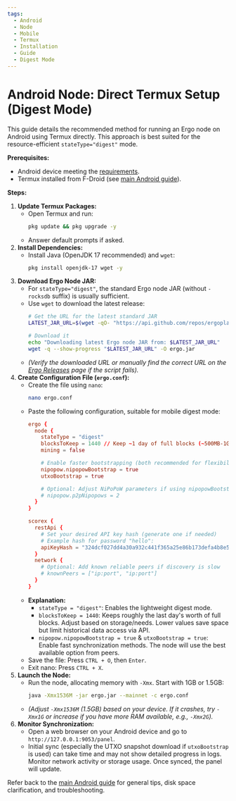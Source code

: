 ```yaml
---
tags:
  - Android
  - Node
  - Mobile
  - Termux
  - Installation
  - Guide
  - Digest Mode
---
```


# Android Node: Direct Termux Setup (Digest Mode)

This guide details the recommended method for running an Ergo node on Android using Termux directly. This approach is best suited for the resource-efficient `stateType="digest"` mode.

**Prerequisites:**

*   Android device meeting the [requirements](node-android.md#device-requirements).
*   Termux installed from F-Droid (see [main Android guide](node-android.md#direct-termux-setup-digest-mode)).

**Steps:**

1.  **Update Termux Packages:**
    *   Open Termux and run:
        ```bash
        pkg update && pkg upgrade -y
        ```
    *   Answer default prompts if asked.
2.  **Install Dependencies:**
    *   Install Java (OpenJDK 17 recommended) and `wget`:
        ```bash
        pkg install openjdk-17 wget -y
        ```
3.  **Download Ergo Node JAR:**
    *   For `stateType="digest"`, the standard Ergo node JAR (without `-rocksdb` suffix) is usually sufficient.
    *   Use `wget` to download the latest release:
        ```bash
        # Get the URL for the latest standard JAR
        LATEST_JAR_URL=$(wget -qO- "https://api.github.com/repos/ergoplatform/ergo/releases/latest" | grep -o 'https://github.com/ergoplatform/ergo/releases/download/.*ergo-[0-9.]*\.jar' | head -n 1)

        # Download it
        echo "Downloading latest Ergo node JAR from: $LATEST_JAR_URL"
        wget -q --show-progress "$LATEST_JAR_URL" -O ergo.jar
        ```
    *   *(Verify the downloaded URL or manually find the correct URL on the [Ergo Releases](https://github.com/ergoplatform/ergo/releases) page if the script fails).*
4.  **Create Configuration File (`ergo.conf`):**
    *   Create the file using `nano`:
        ```bash
        nano ergo.conf
        ```
    *   Paste the following configuration, suitable for mobile digest mode:
        ```conf
        ergo {
          node {
            stateType = "digest"
            blocksToKeep = 1440 // Keep ~1 day of full blocks (~500MB-1GB), adjust if needed
            mining = false

            # Enable faster bootstrapping (both recommended for flexibility)
            nipopow.nipopowBootstrap = true
            utxoBootstrap = true

            # Optional: Adjust NiPoPoW parameters if using nipopowBootstrap
            # nipopow.p2pNipopows = 2
          }
        }

        scorex {
          restApi {
            # Set your desired API key hash (generate one if needed)
            # Example hash for password "hello":
            apiKeyHash = "324dcf027dd4a30a932c441f365a25e86b173defa4b8e58948253471b81b72cf"
          }
          network {
            # Optional: Add known reliable peers if discovery is slow
            # knownPeers = ["ip:port", "ip:port"]
          }
        }
        ```
    *   **Explanation:**
        *   `stateType = "digest"`: Enables the lightweight digest mode.
        *   `blocksToKeep = 1440`: Keeps roughly the last day's worth of full blocks. Adjust based on storage/needs. Lower values save space but limit historical data access via API.
        *   `nipopow.nipopowBootstrap = true` & `utxoBootstrap = true`: Enable fast synchronization methods. The node will use the best available option from peers.
    *   Save the file: Press `CTRL + O`, then `Enter`.
    *   Exit nano: Press `CTRL + X`.
5.  **Launch the Node:**
    *   Run the node, allocating memory with `-Xmx`. Start with 1GB or 1.5GB:
        ```bash
        java -Xmx1536M -jar ergo.jar --mainnet -c ergo.conf
        ```
    *   *(Adjust `-Xmx1536M` (1.5GB) based on your device. If it crashes, try `-Xmx1G` or increase if you have more RAM available, e.g., `-Xmx2G`).*
6.  **Monitor Synchronization:**
    *   Open a web browser on your Android device and go to `http://127.0.0.1:9053/panel`.
    *   Initial sync (especially the UTXO snapshot download if `utxoBootstrap` is used) can take time and may not show detailed progress in logs. Monitor network activity or storage usage. Once synced, the panel will update.

Refer back to the [main Android guide](node-android.md#direct-termux-setup-digest-mode) for general tips, disk space clarification, and troubleshooting.
